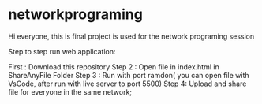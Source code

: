 # networkprograming

Hi everyone, this is final project is used for the network programing session

Step to step run web application:

First : Download this repository
Step 2 : Open file in index.html in ShareAnyFile Folder
Step 3 : Run with port ramdon( you can open file with VsCode, after run with live server to port 5500)
Step 4: Upload and share file for everyone in the same network;
